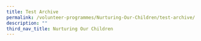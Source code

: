 ```yaml
---
title: Test Archive
permalink: /volunteer-programmes/Nurturing-Our-Children/test-archive/
description: ""
third_nav_title: Nurturing Our Children
---
```

